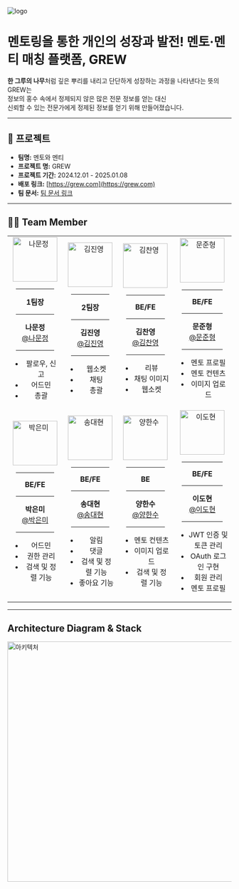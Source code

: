 ![logo](https://github.com/user-attachments/assets/7734c451-ade9-40b2-b575-19779300498a)

# 멘토링을 통한 개인의 성장과 발전! 멘토·멘티 매칭 플랫폼, GREW

**한 그루의 나무**처럼 깊은 뿌리를 내리고 단단하게 성장하는 과정을 나타낸다는 뜻의 GREW는  
정보의 홍수 속에서 정제되지 않은 많은 전문 정보를 얻는 대신  
신뢰할 수 있는 전문가에게 정제된 정보를 얻기 위해 만들어졌습니다.

---

## 📜 프로젝트

- **팀명:** 멘토와 멘티
- **프로젝트 명:** GREW
- **프로젝트 기간:** 2024.12.01 - 2025.01.08
- **배포 링크:** [https://grew.com](https://grew.com)
- **팀 문서:** [팀 문서 링크](https://docs.grew.com)

---

## 👩‍💻 Team Member

<table>
  <!-- 첫 번째 행 -->
  <tr>
    <td align="center">
      <img src="https://github.com/user-attachments/assets/c3f80874-ae53-4c6c-ba25-e1b90b77d3bc" width="100" height="100" alt="나문정"/><br>
      <hr style="width:80%;">
      <b>1팀장</b><br>
      <hr style="width:80%;">
      <b>나문정</b><br>
      <a href="https://github.com/rickyshu">@나문정</a><br>
      <hr style="width:80%;">
      <ul>
        <li>팔로우, 신고</li>
        <li>어드민</li>
        <li>총괄</li>
      </ul>
    </td>
    <td align="center">
      <img src="https://github.com/user-attachments/assets/eae62a00-6bc1-4315-b780-822fb576bd5c" width="100" height="100" alt="김진영"/><br>
      <hr style="width:80%;">
      <b>2팀장</b><br>
      <hr style="width:80%;">
      <b>김진영</b><br>
      <a href="https://github.com/938938">@김진영</a><br>
      <hr style="width:80%;">
      <ul>
        <li>웹소켓</li>
        <li>채팅</li>
        <li>총괄</li>
      </ul>
    </td>
    <td align="center">
      <img src="https://github.com/user-attachments/assets/15ccede9-c932-477b-9a3a-be5bc5e96987" width="100" height="100" alt="김찬영"/><br>
      <hr style="width:80%;">
      <b>BE/FE</b><br>
      <hr style="width:80%;">
      <b>김찬영</b><br>
      <a href="https://github.com/yunhwan98">@김찬영</a><br>
      <hr style="width:80%;">
      <ul>
        <li>리뷰</li>
        <li>채팅 이미지</li>
        <li>웹소켓</li>
      </ul>
    </td>
    <td align="center">
      <img src="https://github.com/user-attachments/assets/227dd03d-92a0-41d8-bfae-7c416469b9fa" width="100" height="100" alt="문준형"/><br>
      <hr style="width:80%;">
      <b>BE/FE</b><br>
      <hr style="width:80%;">
      <b>문준형</b><br>
      <a href="https://github.com/khkh0109">@문준형</a><br>
      <hr style="width:80%;">
      <ul>
        <li>멘토 프로필</li>
        <li>멘토 컨텐츠</li>
        <li>이미지 업로드</li>
      </ul>
    </td>
  </tr>

  <!-- 두 번째 행 -->
  <tr>
    <td align="center">
      <img src="https://github.com/user-attachments/assets/974659b9-cfe5-446d-a672-5cfdc85a8e0e" width="100" height="100" alt="박은미"/><br>
      <hr style="width:80%;">
      <b>BE/FE</b><br>
      <hr style="width:80%;">
      <b>박은미</b><br>
      <a href="https://github.com/lunius94">@박은미</a><br>
      <hr style="width:80%;">
      <ul>
        <li>어드민</li>
        <li>권한 관리</li>
        <li>검색 및 정렬 기능</li>
      </ul>
    </td>
    <td align="center">
      <img src="https://github.com/user-attachments/assets/26b4c2b2-a5d5-401f-8268-9125eb939fd7" width="100" height="100" alt="송대현"/><br>
      <hr style="width:80%;">
      <b>BE/FE</b><br>
      <hr style="width:80%;">
      <b>송대현</b><br>
      <a href="https://github.com/xyz-wr">@송대현</a><br>
      <hr style="width:80%;">
      <ul>
        <li>알림</li>
        <li>댓글</li>
        <li>검색 및 정렬 기능</li>
        <li>좋아요 기능</li>
      </ul>
    </td>
    <td align="center">
      <img src="https://github.com/user-attachments/assets/ca27f1f7-ac26-44b3-9658-1aa45edd5cc4" width="100" height="100" alt="양한수"/><br>
      <hr style="width:80%;">
      <b>BE</b><br>
      <hr style="width:80%;">
      <b>양한수</b><br>
      <a href="https://github.com/xyz-wr">@양한수</a><br>
      <hr style="width:80%;">
      <ul>
        <li>멘토 컨텐츠</li>
        <li>이미지 업로드</li>
        <li>검색 및 정렬 기능</li>
      </ul>
    </td>
    <td align="center">
      <img src="https://github.com/user-attachments/assets/bf45b332-4b3b-4f6f-9418-377420dc1b89" width="100" height="100" alt="이도현"/><br>
      <hr style="width:80%;">
      <b>BE/FE</b><br>
      <hr style="width:80%;">
      <b>이도현</b><br>
      <a href="https://github.com/xyz-wr">@이도현</a><br>
      <hr style="width:80%;">
      <ul>
        <li>JWT 인증 및 토큰 관리</li>
        <li>OAuth 로그인 구현</li>
        <li>회원 관리</li>
        <li>멘토 프로필</li>
      </ul>
    </td>
  </tr>
</table>

---

## Architecture Diagram & Stack

<img src="https://github.com/user-attachments/assets/8bd6d8c8-8ec3-4934-843a-4c5c4ff51efb" alt="아키텍처" width="720" height="540">
